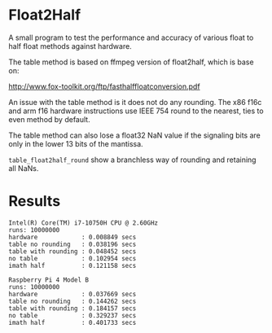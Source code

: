 # Float2Half

A small program to test the performance and accuracy of various float to half float methods against hardware.

The table method is based on ffmpeg version of float2half, which is base on:

http://www.fox-toolkit.org/ftp/fasthalffloatconversion.pdf

An issue with the table method is it does not do any rounding.
The x86 f16c and arm f16 hardware instructions
use IEEE 754 round to the nearest, ties to even method by default.

The table method can also lose a float32 NaN value if the signaling bits are only in
the lower 13 bits of the mantissa.

`table_float2half_round` show a branchless way of rounding and retaining all NaNs.

# Results
```
Intel(R) Core(TM) i7-10750H CPU @ 2.60GHz
runs: 10000000
hardware            : 0.008849 secs
table no rounding   : 0.038196 secs
table with rounding : 0.048452 secs
no table            : 0.102954 secs
imath half          : 0.121158 secs

Raspberry Pi 4 Model B
runs: 10000000
hardware            : 0.037669 secs
table no rounding   : 0.144262 secs
table with rounding : 0.184157 secs
no table            : 0.329237 secs
imath half          : 0.401733 secs
```